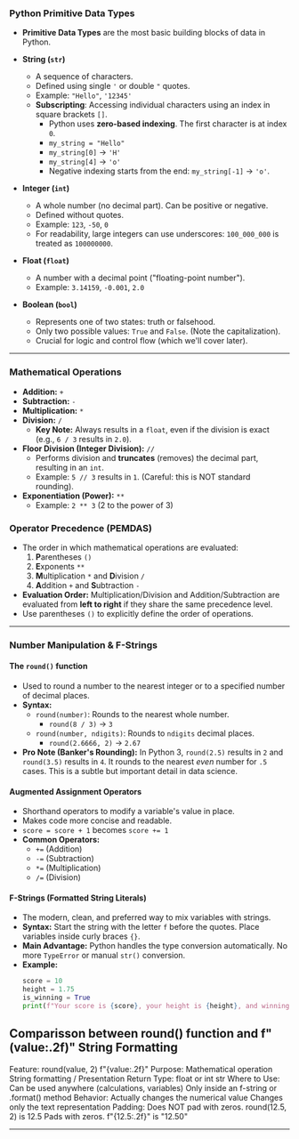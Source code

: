 ### Python Primitive Data Types
- **Primitive Data Types** are the most basic building blocks of data in Python.

- **String (`str`)**
  - A sequence of characters.
  - Defined using single `'` or double `"` quotes.
  - Example: `"Hello"`, `'12345'`
  - **Subscripting**: Accessing individual characters using an index in square brackets `[]`.
    - Python uses **zero-based indexing**. The first character is at index `0`.
    - `my_string = "Hello"`
    - `my_string[0]` -> `'H'`
    - `my_string[4]` -> `'o'`
    - Negative indexing starts from the end: `my_string[-1]` -> `'o'`.

- **Integer (`int`)**
  - A whole number (no decimal part). Can be positive or negative.
  - Defined without quotes.
  - Example: `123`, `-50`, `0`
  - For readability, large integers can use underscores: `100_000_000` is treated as `100000000`.

- **Float (`float`)**
  - A number with a decimal point ("floating-point number").
  - Example: `3.14159`, `-0.001`, `2.0`

- **Boolean (`bool`)**
  - Represents one of two states: truth or falsehood.
  - Only two possible values: `True` and `False`. (Note the capitalization).
  - Crucial for logic and control flow (which we'll cover later).

---

### Mathematical Operations
- **Addition:** `+`
- **Subtraction:** `-`
- **Multiplication:** `*`
- **Division:** `/`
  - **Key Note:** Always results in a `float`, even if the division is exact (e.g., `6 / 3` results in `2.0`).
- **Floor Division (Integer Division):** `//`
  - Performs division and **truncates** (removes) the decimal part, resulting in an `int`.
  - Example: `5 // 3` results in `1`. (Careful: this is NOT standard rounding).
- **Exponentiation (Power):** `**`
  - Example: `2 ** 3` (2 to the power of 3)

### Operator Precedence (PEMDAS)
- The order in which mathematical operations are evaluated:
  1. **P**arentheses `()`
  2. **E**xponents `**`
  3. **M**ultiplication `*` and **D**ivision `/`
  4. **A**ddition `+` and **S**ubtraction `-`
- **Evaluation Order:** Multiplication/Division and Addition/Subtraction are evaluated from **left to right** if they share the same precedence level.
- Use parentheses `()` to explicitly define the order of operations.

---

### Number Manipulation & F-Strings

#### The `round()` function
- Used to round a number to the nearest integer or to a specified number of decimal places.
- **Syntax:**
  - `round(number)`: Rounds to the nearest whole number.
    - `round(8 / 3)` -> `3`
  - `round(number, ndigits)`: Rounds to `ndigits` decimal places.
    - `round(2.6666, 2)` -> `2.67`
- **Pro Note (Banker's Rounding):** In Python 3, `round(2.5)` results in `2` and `round(3.5)` results in `4`. It rounds to the nearest *even* number for `.5` cases. This is a subtle but important detail in data science.

#### Augmented Assignment Operators
- Shorthand operators to modify a variable's value in place.
- Makes code more concise and readable.
- `score = score + 1` becomes `score += 1`
- **Common Operators:**
  - `+=` (Addition)
  - `-=` (Subtraction)
  - `*=` (Multiplication)
  - `/=` (Division)

#### F-Strings (Formatted String Literals)
- The modern, clean, and preferred way to mix variables with strings.
- **Syntax:** Start the string with the letter `f` before the quotes. Place variables inside curly braces `{}`.
- **Main Advantage:** Python handles the type conversion automatically. No more `TypeError` or manual `str()` conversion.
- **Example:**
  ```python
  score = 10
  height = 1.75
  is_winning = True
  print(f"Your score is {score}, your height is {height}, and winning status is {is_winning}.")

## Comparisson between round() function and f"(value:.2f)" String Formatting

Feature:	round(value, 2)	f"{value:.2f}"
Purpose:	Mathematical operation	String formatting / Presentation
Return Type:	float or int	str
Where to Use:	Can be used anywhere (calculations, variables)	Only inside an f-string or .format() method
Behavior:	Actually changes the numerical value	Changes only the text representation
Padding:	Does NOT pad with zeros. round(12.5, 2) is 12.5	Pads with zeros. f"{12.5:.2f}" is "12.50"

  ---

